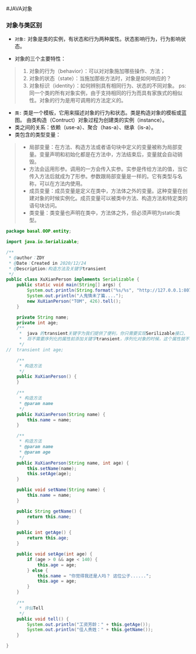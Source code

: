#JAVA对象

### 对象与类区别

* `对象:` 对象是类的实例，有状态和行为两种属性。状态影响行为，行为影响状态。

* 对象的三个主要特性：
 > 1. 对象的行为（behavior）：可以对对象施加哪些操作、方法；
 > 2. 对象的状态（state）：当施加那些方法时，对象是如何响应的？
 > 3. 对象标识（identity）：如何辨别具有相同行为、状态的不同对象。
      ps:同一个类的所有对象实例，由于支持相同的行为而具有家族式的相似性。对象的行为是用可调用的方法定义的。                 
* `类:` 类是一个模板，它用来描述对象的行为和状态。类是构造对象的模板或蓝图。
        由类构造（Contruct）对象过程为创建类的实例（instance）。
* 类之间的关系：依赖（use-a）、聚合（has-a）、继承（is-a）。
* 类包含的类型变量：

>* 局部变量：在方法、构造方法或者语句块中定义的变量被称为局部变量。变量声明和初始化都是在方法中，方法结束后，变量就会自动销毁。
>* 方法会运用形参。调用的一方会传入实参。实参是传给方法的值，当它传入方法后就成为了形参。参数跟局部变量是一样的。它有类型与名称，可以在方法内使用。
>* 成员变量：成员变量是定义在类中，方法体之外的变量。这种变量在创建对象的时候实例化。成员变量可以被类中方法、构造方法和特定类的语句块访问。
>* 类变量：类变量也声明在类中，方法体之外，但必须声明为static类型。


```java
package basal.OOP.entity;

import java.io.Serializable;

/**
 * @author：ZDY
 * @Date：Created in 2020/12/24
 * @Description:构造方法及关键字transient
 */
public class XuXianPerson implements Serializable {
	public static void main(String[] args) {
		System.out.println(String.format("%s/%s", "http://127.0.0.1:8070//openapi/v1", "apps/GATEWAY2/appnamespaces"));
		System.out.println("人鬼情未了篇....");
		new XuXianPerson("TOM", 426).tell();
	}

    private String name;
    private int age;
	/**
	 * 	java 的transient关键字为我们提供了便利，你只需要实现Serilizable接口，
	 * 	将不需要序列化的属性前添加关键字transient，序列化对象的时候，这个属性就不会序列化到指定的目的地中。
	 */
//	transient int age;

	/**
	 * 构造方法
	 */
    public XuXianPerson() {
    }

	/**
	 * 构造方法
	 * @param name
	 */
	public XuXianPerson(String name) {
        this.name = name;
    }

	/**
	 * 构造方法
	 * @param name
	 * @param age
	 */
	public XuXianPerson(String name, int age) {
        this.setName(name);
        this.setAge(age);
    }

    public void setName(String name) {
        this.name = name;
    }

    public String getName() {
        return this.name;
    }

    public int getAge() {
        return this.age;
    }

    public void setAge(int age) {
		if (age > 0 && age < 140) {
			this.age = age;
		} else {
			this.name = "你觉得我还是人吗？ 这位公子......";
			this.age = age;
		}
    }

	/**
	 * 许仙Tell
	 */
	public void tell() {
		System.out.println("工资芳龄：" + this.getAge());
		System.out.println("佳人贵姓：" + this.getName());
	}

}

```